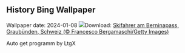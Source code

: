 ## History Bing Wallpaper
Wallpaper date: 2024-01-08
![](https://www.bing.com/th?id=OHR.BerninaPass_DE-DE1884250361_UHD.jpg&w=1000)Download: [Skifahrer am Berninapass, Graubünden, Schweiz (© Francesco Bergamaschi/Getty Images)](https://www.bing.com/th?id=OHR.BerninaPass_DE-DE1884250361_UHD.jpg)

Auto get programm by LtgX
